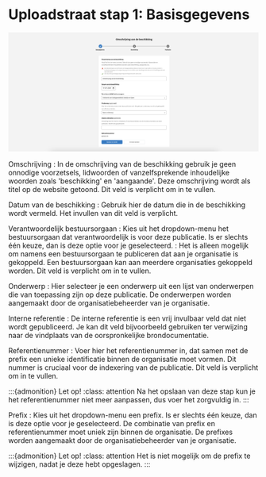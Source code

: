 # Uploadstraat stap 1: Basisgegevens

![Afbeelding toont de eerste stap van de uploadstraat van de balie waar alle basisgegevens van de publicatie worden ingevuld](img/beschikking_1.png)

Omschrijving
: In de omschrijving van de beschikking gebruik je geen onnodige voorzetsels, lidwoorden of vanzelfsprekende inhoudelijke woorden
zoals 'beschikking' en 'aangaande'.
Deze omschrijving wordt als titel op de website getoond. Dit veld is verplicht om in te vullen.

Datum van de beschikking
: Gebruik hier de datum die in de beschikking wordt vermeld. Het invullen van dit veld is verplicht.

Verantwoordelijk bestuursorgaan
: Kies uit het dropdown-menu het bestuursorgaan dat verantwoordelijk is voor deze publicatie. Is er slechts één keuze, dan is
deze optie voor je geselecteerd.
: Het is alleen mogelijk om namens een bestuursorgaan te publiceren dat aan je organisatie  is gekoppeld. Een bestuursorgaan
kan aan meerdere organisaties gekoppeld worden. Dit veld is verplicht om in te vullen.

Onderwerp
: Hier selecteer je een onderwerp uit een lijst van onderwerpen die van toepassing zijn op deze publicatie. De onderwerpen worden
aangemaakt door de organisatiebeheerder van je organisatie.

Interne referentie
: De interne referentie is een vrij invulbaar veld dat niet wordt gepubliceerd. Je kan dit veld bijvoorbeeld gebruiken ter
verwijzing naar de vindplaats van de oorspronkelijke brondocumentatie.

Referentienummer
: Voer hier het referentienummer in, dat samen met de prefix een unieke identificatie binnen de organisatie moet vormen. Dit nummer
is cruciaal voor de indexering van de publicatie. Dit veld is verplicht om in te vullen.

:::{admonition} Let op!
:class: attention
Na het opslaan van deze stap kun je het referentienummer niet meer aanpassen, dus voer het zorgvuldig in.
:::

Prefix
: Kies uit het dropdown-menu een prefix. Is er slechts één keuze, dan is deze optie voor je geselecteerd. De combinatie van
prefix en referentienummer moet uniek zijn binnen de organisatie. De prefixes worden aangemaakt door de organisatiebeheerder van je organisatie.

:::{admonition} Let op!
:class: attention
Het is niet mogelijk om de prefix te wijzigen, nadat je deze hebt opgeslagen.
:::
